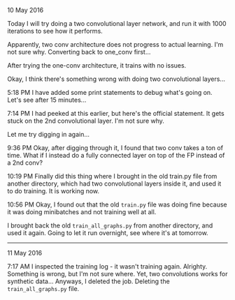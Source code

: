 10 May 2016

Today I will try doing a two convolutional layer network, and run it with 1000 iterations to see how it performs.

Apparently, two conv architecture does not progress to actual learning. I'm not sure why. Converting back to one_conv first...

After trying the one-conv architecture, it trains with no issues.

Okay, I think there's something wrong with doing two convolutional layers...

5:18 PM
I have added some print statements to debug what's going on. Let's see after 15 minutes...

7:14 PM
I had peeked at this earlier, but here's the official statement. It gets stuck on the 2nd convolutional layer. I'm not sure why.

Let me try digging in again...

9:36 PM
Okay, after digging through it, I found that two conv takes a ton of time. What if I instead do a fully connected layer on top of the FP instead of a 2nd conv?

10:19 PM
Finally did this thing where I brought in the old train.py file from another directory, which had two convolutional layers inside it, and used it to do training. It is working now.

10:56 PM
Okay, I found out that the old `train.py` file was doing fine because it was doing minibatches and not training well at all.

I brought back the old `train_all_graphs.py` from another directory, and used it again. Going to let it run overnight, see where it's at tomorrow.

--------

11 May 2016

7:17 AM
I inspected the training log - it wasn't training again. Alrighty. Something is wrong, but I'm not sure where. Yet, two convolutions works for synthetic data... Anyways, I deleted the job. Deleting the `train_all_graphs.py` file.
